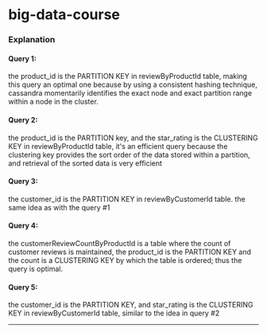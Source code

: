 # big-data-course

### Explanation

#### Query 1:
the product_id is the PARTITION KEY in reviewByProductId table, making this query an optimal one
because by using a consistent hashing technique, cassandra momentarily identifies 
the exact node and exact partition range within a node in the cluster.

#### Query 2:
the product_id is the PARTITION key, and the star_rating is the CLUSTERING KEY in reviewByProductId table,
it's an efficient query because the clustering key provides the sort order of 
the data stored within a partition, and retrieval of the sorted data is very efficient

#### Query 3:
the customer_id is the PARTITION KEY in reviewByCustomerId table.
the same idea as with the query #1

#### Query 4:
the customerReviewCountByProductId is a table where the count of customer reviews is maintained, 
the product_id is the PARTITION KEY and the count is a CLUSTERING KEY by which the table is ordered;
thus the query is optimal.

#### Query 5:
the customer_id is the PARTITION KEY, and star_rating is the CLUSTERING KEY in reviewByCustomerId table,
similar to the idea in query #2

--- 
